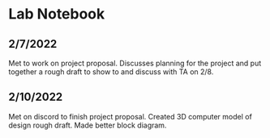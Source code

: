 # Lab Notebook

## 2/7/2022
Met to work on project proposal. Discusses planning for the project and put together a rough draft to show to and discuss with TA on 2/8.

## 2/10/2022
Met on discord to finish project proposal. Created 3D computer model of design rough draft. Made better block diagram. 



